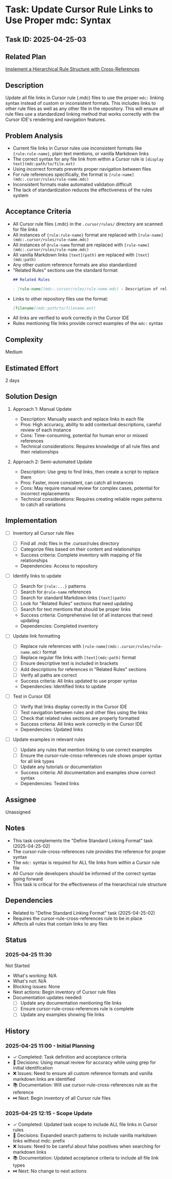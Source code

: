 # Task: Update Cursor Rule Links to Use Proper mdc: Syntax

## Task ID: 2025-04-25-03

## Related Plan

[Implement a Hierarchical Rule Structure with Cross-References](../plans/cursor-rules-hierarchy.md)

## Description

Update all file links in Cursor rule (.mdc) files to use the proper `mdc:` linking syntax instead of custom or inconsistent formats. This includes links to other rule files as well as any other file in the repository. This will ensure all rule files use a standardized linking method that works correctly with the Cursor IDE's rendering and navigation features.

## Problem Analysis

- Current file links in Cursor rules use inconsistent formats like `{rule:rule-name}`, plain text mentions, or vanilla Markdown links
- The correct syntax for any file link from within a Cursor rule is `[display text](mdc:path/to/file.ext)`
- Using incorrect formats prevents proper navigation between files
- For rule references specifically, the format is `[rule-name](mdc:.cursor/rules/rule-name.mdc)`
- Inconsistent formats make automated validation difficult
- The lack of standardization reduces the effectiveness of the rules system

## Acceptance Criteria

- All Cursor rule files (.mdc) in the `.cursor/rules/` directory are scanned for file links
- All instances of `{rule:rule-name}` format are replaced with `[rule-name](mdc:.cursor/rules/rule-name.mdc)`
- All instances of `@rule-name` format are replaced with `[rule-name](mdc:.cursor/rules/rule-name.mdc)`
- All vanilla Markdown links `[text](path)` are replaced with `[text](mdc:path)`
- Any other custom reference formats are also standardized
- "Related Rules" sections use the standard format:
  ```markdown
  ## Related Rules

  - [rule-name](mdc:.cursor/rules/rule-name.mdc) - Description of relation
  ```
- Links to other repository files use the format:
  ```markdown
  [filename](mdc:path/to/filename.ext)
  ```
- All links are verified to work correctly in the Cursor IDE
- Rules mentioning file links provide correct examples of the `mdc:` syntax

## Complexity

Medium

## Estimated Effort

2 days

## Solution Design

1. Approach 1: Manual Update
   - Description: Manually search and replace links in each file
   - Pros: High accuracy, ability to add contextual descriptions, careful review of each instance
   - Cons: Time-consuming, potential for human error or missed references
   - Technical considerations: Requires knowledge of all rule files and their relationships

2. Approach 2: Semi-automated Update
   - Description: Use grep to find links, then create a script to replace them
   - Pros: Faster, more consistent, can catch all instances
   - Cons: May require manual review for complex cases, potential for incorrect replacements
   - Technical considerations: Requires creating reliable regex patterns to catch all variations

## Implementation

- [ ] Inventory all Cursor rule files
  - [ ] Find all .mdc files in the .cursor/rules directory
  - [ ] Categorize files based on their content and relationships
  - Success criteria: Complete inventory with mapping of file relationships
  - Dependencies: Access to repository

- [ ] Identify links to update
  - [ ] Search for `{rule:...}` patterns
  - [ ] Search for `@rule-name` references
  - [ ] Search for standard Markdown links `[text](path)`
  - [ ] Look for "Related Rules" sections that need updating
  - [ ] Search for text mentions that should be proper links
  - Success criteria: Comprehensive list of all instances that need updating
  - Dependencies: Completed inventory

- [ ] Update link formatting
  - [ ] Replace rule references with `[rule-name](mdc:.cursor/rules/rule-name.mdc)` format
  - [ ] Replace regular file links with `[text](mdc:path)` format
  - [ ] Ensure descriptive text is included in brackets
  - [ ] Add descriptions for references in "Related Rules" sections
  - [ ] Verify all paths are correct
  - Success criteria: All links updated to use proper syntax
  - Dependencies: Identified links to update

- [ ] Test in Cursor IDE
  - [ ] Verify that links display correctly in the Cursor IDE
  - [ ] Test navigation between rules and other files using the links
  - [ ] Check that related rules sections are properly formatted
  - Success criteria: All links work correctly in the Cursor IDE
  - Dependencies: Updated links

- [ ] Update examples in relevant rules
  - [ ] Update any rules that mention linking to use correct examples
  - [ ] Ensure the cursor-rule-cross-references rule shows proper syntax for all link types
  - [ ] Update any tutorials or documentation
  - Success criteria: All documentation and examples show correct syntax
  - Dependencies: Tested links

## Assignee

Unassigned

## Notes

- This task complements the "Define Standard Linking Format" task (2025-04-25-02)
- The cursor-rule-cross-references rule provides the reference for proper syntax
- The `mdc:` syntax is required for ALL file links from within a Cursor rule file
- All Cursor rule developers should be informed of the correct syntax going forward
- This task is critical for the effectiveness of the hierarchical rule structure

## Dependencies

- Related to "Define Standard Linking Format" task (2025-04-25-02)
- Requires the cursor-rule-cross-references rule to be in place
- Affects all rules that contain links to any files

## Status

### 2025-04-25 11:30

Not Started

- What's working: N/A
- What's not: N/A
- Blocking issues: None
- Next actions: Begin inventory of Cursor rule files
- Documentation updates needed:
  - [ ] Update any documentation mentioning file links
  - [ ] Ensure cursor-rule-cross-references rule is complete
  - [ ] Update any examples showing file links

## History

### 2025-04-25 11:00 - Initial Planning

- ✓ Completed: Task definition and acceptance criteria
- 🤔 Decisions: Using manual review for accuracy while using grep for initial identification
- ❌ Issues: Need to ensure all custom reference formats and vanilla markdown links are identified
- 📚 Documentation: Will use cursor-rule-cross-references rule as the reference
- ⏭️ Next: Begin inventory of all Cursor rule files

### 2025-04-25 12:15 - Scope Update

- ✓ Completed: Updated task scope to include ALL file links in Cursor rules
- 🤔 Decisions: Expanded search patterns to include vanilla markdown links without mdc: prefix
- ❌ Issues: Need to be careful about false positives when searching for markdown links
- 📚 Documentation: Updated acceptance criteria to include all file link types
- ⏭️ Next: No change to next actions
